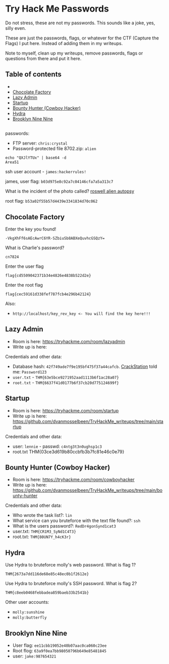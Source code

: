 # Try Hack Me Passwords

Do not stress, these are not my passwords.
This sounds like a joke, yes, silly even. 

These are just the passwords, flags, or whatever for the CTF (Capture the Flags) I put here. Instead of adding them in my writeups.

Note to myself, clean up my writeups, remove passwords, flags or questions from there and put it here.

## Table of contents

- 
- [Chocolate Factory](#chocolate-factory)
- [Lazy Admin](#lazy-admin)
- [Startup](#startup)
- [Bounty Hunter (Cowboy Hacker)](#bounty-hunter-cowboy-hacker)
- [Hydra](#hydra)
- [Brooklyn Nine Nine](#brooklyn-nine-nine)

## 

passwords:

- FTP server: `chris:crystal`
- Password-protected file 8702.zip: `alien`

```commandline
echo "QXJlYTUx" | base64 -d
Area51
```

ssh user account - `james:hackerrules!`

james, user flag: `b03d975e8c92a7c04146cfa7a5a313c7`

What is the incident of the photo called? [roswell alien autopsy]()

root flag: `b53a02f55b57d4439e3341834d70c062`

## Chocolate Factory

Enter the key you found!

    -VkgXhFf6sAEcAwrC6YR-SZbiuSb8ABXeQuvhcGSQzY=

What is Charlie's password?

    cn7824

Enter the user flag

    flag{cd5509042371b34e4826e4838b522d2e}

Enter the root flag

    flag{cec59161d338fef787fcb4e296b42124}

Also:

- `http://localhost/key_rev_key <- You will find the key here!!!`

## Lazy Admin

- Room is here: <https://tryhackme.com/room/lazyadmin>
- Write up is here:

Credentials and other data:

- Database hash: `42f749ade7f9e195bf475f37a44cafcb`. [CrackStation](https://crackstation.net/) told me: `Password123`
- `user.txt` - `THM{63e5bce9271952aad1113b6f1ac28a07}`
- `root.txt` - `THM{6637f41d0177b6f37cb20d775124699f}`

## Startup

- Room is here: <https://tryhackme.com/room/startup>
- Write up is here: <https://github.com/dvanmosselbeen/TryHackMe_writeups/tree/main/startup>

Credentials and other data:

- user: `lennie` - passwd: `c4ntg3t3n0ughsp1c3`
- root.txt  THM{03ce3d619b80ccbfb3b7fc81e46c0e79}

## Bounty Hunter (Cowboy Hacker)

- Room is here: <https://tryhackme.com/room/cowboyhacker>
- Write up is here: <https://github.com/dvanmosselbeen/TryHackMe_writeups/tree/main/bounty-hunter>

Credentials and other data:

- Who wrote the task list?: `lin`
- What service can you bruteforce with the text file found?: `ssh`
- What is the users password?: `RedDr4gonSynd1cat3`
- user.txt: `THM{CR1M3_SyNd1C4T3}`
- root.txt: `THM{80UN7Y_h4cK3r}`

## Hydra

Use Hydra to bruteforce molly's web password. What is flag 1? 

    THM{2673a7dd116de68e85c48ec0b1f2612e}

Use Hydra to bruteforce molly's SSH password. What is flag 2?

    THM{c8eeb0468febbadea859baeb33b2541b}

Other user accounts: 

- `molly:sunshine`
- `molly:butterfly`

##  Brooklyn Nine Nine

- User flag: `ee11cbb19052e40b07aac0ca060c23ee`
- Root flog: `63a9f0ea7bb98050796b649e85481845`
- user: `jake:987654321`
